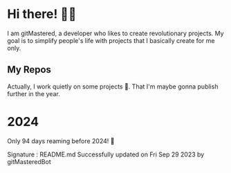 
# Hi there! 🙋‍♂️
I am gitMastered, a developer who likes to create revolutionary projects.
My goal is to simplify people's life with projects that I basically create for me only.

## My Repos
Actually, I work quietly on some projects 👀. That I'm maybe gonna publish further in the year.

# 2024
Only 94 days reaming before 2024! 🙌

Signature : README.md Successfully updated on Fri Sep 29 2023 by gitMasteredBot

